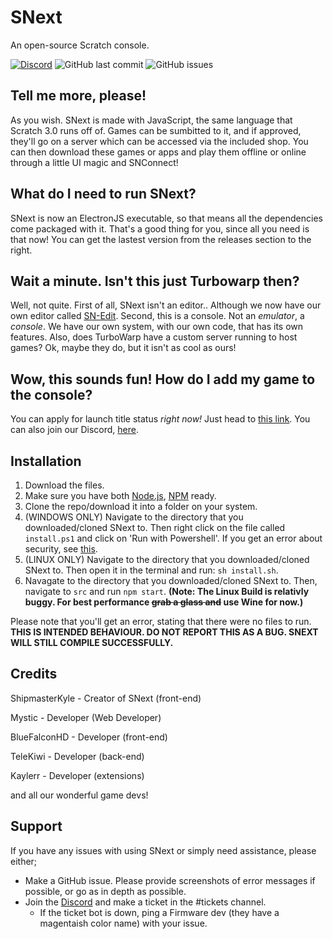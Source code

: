 # SNext

An open-source Scratch console.

[![Discord](https://img.shields.io/discord/839159549260333117?color=7289da&label=SNext&logo=Snext)](https://discord.gg/XU4zK5jjMc)
![GitHub last commit](https://img.shields.io/github/last-commit/cube-enix/snext)
![GitHub issues](https://img.shields.io/github/issues/cube-enix/snext)

## Tell me more, please!

As you wish. SNext is made with JavaScript, the same language that Scratch 3.0 runs off of. Games can be sumbitted to it, and if approved, they'll go on a server which can be accessed via the included shop. You can then download these games or apps and play them offline or online through a little UI magic and SNConnect!

## What do I need to run SNext?

SNext is now an ElectronJS executable, so that means all the dependencies come packaged with it. That's a good thing for you, since all you need is that now! You can get the lastest version from the releases section to the right.

## Wait a minute. Isn't this just Turbowarp then?

Well, not quite. First of all, SNext isn't an editor.. Although we now have our own editor called [SN-Edit](https://cube-enix.github.io/sn-edit/). Second, this is a console. Not an *emulator*, a *console*. We have our own system, with our own code, that has its own features. Also, does TurboWarp have a custom server running to host games? Ok, maybe they do, but it isn't as cool as ours!

## Wow, this sounds fun! How do I add my game to the console?

You can apply for launch title status *right now!* Just head to [this link](https://forms.gle/Rbt1ELbr8HPgEh2q9). You can also join our Discord, [here](https://discord.gg/mqGKmRw9MY).

## Installation

1. Download the files.
2. Make sure you have both [Node.js](https://nodejs.org/en/download/), [NPM](https://docs.npmjs.com/downloading-and-installing-node-js-and-npm) ready.
3. Clone the repo/download it into a folder on your system.
4. (WINDOWS ONLY)  Navigate to the directory that you downloaded/cloned SNext to. Then right click on the file called `install.ps1` and click on 'Run with Powershell'. If you get an error about security, see [this](https://www.danielengberg.com/powershell-check-execution-policy/).
4. (LINUX ONLY) Navigate to the directory that you downloaded/cloned SNext to. Then open it in the terminal and run: `sh install.sh`.
5. Navagate to the directory that you downloaded/cloned SNext to. Then, navigate to `src` and run `npm start`.
**(Note: The Linux Build is relativly buggy. For best performance ~~grab a glass and~~ use Wine for now.)**

Please note that you'll get an error, stating that there were no files to run. **THIS IS INTENDED BEHAVIOUR. DO NOT REPORT THIS AS A BUG. SNEXT  WILL STILL COMPILE SUCCESSFULLY.**

## Credits

ShipmasterKyle - Creator of SNext (front-end)

Mystic - Developer (Web Developer)

BlueFalconHD - Developer (front-end)

TeleKiwi - Developer (back-end)

Kaylerr - Developer (extensions)

and all our wonderful game devs!

## Support

If you have any issues with using SNext or simply need assistance, please either;

- Make a GitHub issue. Please provide screenshots of error messages if possible, or go as in depth as possible.
- Join the [Discord](https://discord.gg/mqGKmRw9MY) and make a ticket in the #tickets channel.
  - If the ticket bot is down, ping a Firmware dev (they have a magentaish color name) with your issue.
